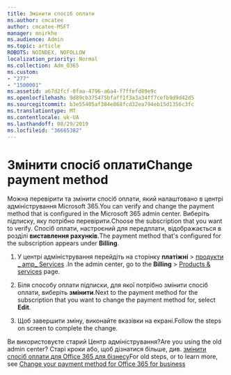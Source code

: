 ```yaml
---
title: Змінити спосіб оплати
ms.author: cmcatee
author: cmcatee-MSFT
manager: mnirkhe
ms.audience: Admin
ms.topic: article
ROBOTS: NOINDEX, NOFOLLOW
localization_priority: Normal
ms.collection: Adm_O365
ms.custom:
- "277"
- "1500001"
ms.assetid: a67d2fcf-0faa-4796-a6a4-f7ffefd89e9c
ms.openlocfilehash: 9d89cb375475bfaff1f3a3a34ff7cefb9d9d42d5
ms.sourcegitcommit: b3e55405af384e868fcd32ea794eb15d1356c3fc
ms.translationtype: MT
ms.contentlocale: uk-UA
ms.lasthandoff: 08/29/2019
ms.locfileid: "36665382"
---
```

# <a name="change-payment-method"></a><span data-ttu-id="5f6b0-102">Змінити спосіб оплати</span><span class="sxs-lookup"><span data-stu-id="5f6b0-102">Change payment method</span></span>

<span data-ttu-id="5f6b0-103">Можна перевірити та змінити спосіб оплати, який налаштовано в центрі адміністрування Microsoft 365.</span><span class="sxs-lookup"><span data-stu-id="5f6b0-103">You can verify and change the payment method that is configured in the Microsoft 365 admin center.</span></span> <span data-ttu-id="5f6b0-104">Виберіть підписку, яку потрібно перевірити.</span><span class="sxs-lookup"><span data-stu-id="5f6b0-104">Choose the subscription that you want to verify.</span></span> <span data-ttu-id="5f6b0-105">Спосіб оплати, настроєний для передплати, відображається в розділі **виставлення рахунків**.</span><span class="sxs-lookup"><span data-stu-id="5f6b0-105">The payment method that's configured for the subscription appears under **Billing**.</span></span> 
  
1. <span data-ttu-id="5f6b0-106">У центрі адміністрування перейдіть на сторінку **платіжні** \> [продукти _ amp_ Services](https://go.microsoft.com/fwlink/p/?linkid=842054) .</span><span class="sxs-lookup"><span data-stu-id="5f6b0-106">In the admin center, go to the **Billing** \> [Products & services](https://go.microsoft.com/fwlink/p/?linkid=842054) page.</span></span>

2. <span data-ttu-id="5f6b0-107">Біля способу оплати підписки, для якої потрібно змінити спосіб оплати, виберіть **змінити**.</span><span class="sxs-lookup"><span data-stu-id="5f6b0-107">Next to the payment method for the subscription that you want to change the payment method for, select **Edit**.</span></span>

3. <span data-ttu-id="5f6b0-108">Щоб завершити зміну, виконайте вказівки на екрані.</span><span class="sxs-lookup"><span data-stu-id="5f6b0-108">Follow the steps on screen to complete the change.</span></span>

<span data-ttu-id="5f6b0-109">Ви використовуєте старий Центр адміністрування?</span><span class="sxs-lookup"><span data-stu-id="5f6b0-109">Are you using the old admin center?</span></span> <span data-ttu-id="5f6b0-110">Старі кроки або, щоб дізнатися більше, див. [змінити спосіб оплати для Office 365 для бізнесу](https://docs.microsoft.com/office365/admin/subscriptions-and-billing/change-payment-method)</span><span class="sxs-lookup"><span data-stu-id="5f6b0-110">For old steps, or to learn more, see  [Change your payment method for Office 365 for business](https://docs.microsoft.com/office365/admin/subscriptions-and-billing/change-payment-method)</span></span>